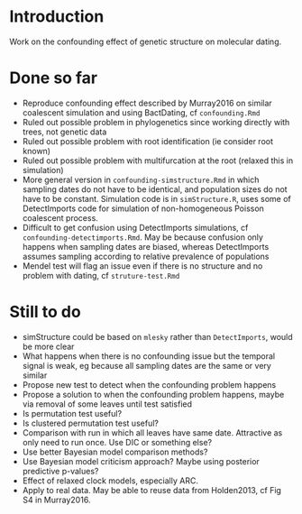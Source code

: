 
<!-- README.md is generated from README.Rmd. Please edit that file -->

# Introduction

Work on the confounding effect of genetic structure on molecular dating.

# Done so far

- Reproduce confounding effect described by Murray2016 on similar
  coalescent simulation and using BactDating, cf `confounding.Rmd`
- Ruled out possible problem in phylogenetics since working directly
  with trees, not genetic data
- Ruled out possible problem with root identification (ie consider root
  known)
- Ruled out possible problem with multifurcation at the root (relaxed
  this in simulation)
- More general version in `confounding-simstructure.Rmd` in which
  sampling dates do not have to be identical, and population sizes do
  not have to be constant. Simulation code is in `simStructure.R`, uses
  some of DetectImports code for simulation of non-homogeneous Poisson
  coalescent process.
- Difficult to get confusion using DetectImports simulations, cf
  `confounding-detectimports.Rmd`. May be because confusion only happens
  when sampling dates are biased, whereas DetectImports assumes sampling
  according to relative prevalence of populations
- Mendel test will flag an issue even if there is no structure and no
  problem with dating, cf `struture-test.Rmd`

# Still to do

- simStructure could be based on `mlesky` rather than `DetectImports`,
  would be more clear
- What happens when there is no confounding issue but the temporal
  signal is weak, eg because all sampling dates are the same or very
  similar
- Propose new test to detect when the confounding problem happens
- Propose a solution to when the confounding problem happens, maybe via
  removal of some leaves until test satisfied
- Is permutation test useful?
- Is clustered permutation test useful?
- Comparison with run in which all leaves have same date. Attractive as
  only need to run once. Use DIC or something else?
- Use better Bayesian model comparison methods?
- Use Bayesian model criticism approach? Maybe using posterior
  predictive p-values?
- Effect of relaxed clock models, especially ARC.
- Apply to real data. May be able to reuse data from Holden2013, cf Fig
  S4 in Murray2016.
